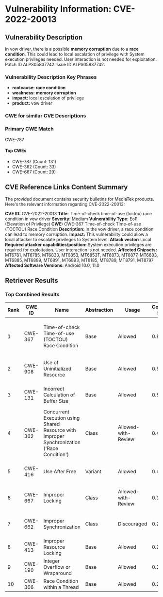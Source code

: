 # Vulnerability Information: CVE-2022-20013

## Vulnerability Description
In vow driver, there is a possible **memory corruption** due to a **race condition**. This could lead to local escalation of privilege with System execution privileges needed. User interaction is not needed for exploitation. Patch ID ALPS05837742 Issue ID ALPS05837742.

### Vulnerability Description Key Phrases
- **rootcause:** **race condition**
- **weakness:** **memory corruption**
- **impact:** local escalation of privilege
- **product:** vow driver

### CWE for similar CVE Descriptions
### Primary CWE Match
CWE-787

#### Top CWEs
- CWE-787 (Count: 131)
- CWE-362 (Count: 33)
- CWE-667 (Count: 29)

## CVE Reference Links Content Summary
The provided document contains security bulletins for MediaTek products. Here's the relevant information regarding CVE-2022-20013:

**CVE ID:** CVE-2022-20013
**Title:** Time-of-check time-of-use (toctou) race condition in vow driver
**Severity:** Medium
**Vulnerability Type:** EoP (Elevation of Privilege)
**CWE:** CWE-367 Time-of-check Time-of-use (TOCTOU) Race Condition
**Description:** In the vow driver, a race condition can lead to memory corruption.
**Impact:** This vulnerability could allow a local attacker to escalate privileges to System level.
**Attack vector:** Local
**Required attacker capabilities/position:** System execution privileges are required for exploitation. User interaction is not needed.
**Affected Chipsets:** MT6781, MT6785, MT6833, MT6853, MT6853T, MT6873, MT6877, MT6883, MT6885, MT6889, MT6891, MT6893, MT8185, MT8789, MT8791, MT8797
**Affected Software Versions:** Android 10.0, 11.0

## Retriever Results

### Top Combined Results

| Rank | CWE ID | Name | Abstraction | Usage | Combined Score | Retrievers | Individual Scores |
|------|--------|------|-------------|-------|---------------|------------|-------------------|
| 1 | CWE-367 | Time-of-check Time-of-use (TOCTOU) Race Condition | Base | Allowed | 0.8059 | dense, sparse, graph | dense: 0.572, sparse: 0.446, graph: 0.740 |
| 2 | CWE-908 | Use of Uninitialized Resource | Base | Allowed | 0.5254 | dense, sparse | dense: 0.575, sparse: 0.416 |
| 3 | CWE-131 | Incorrect Calculation of Buffer Size | Base | Allowed | 0.5065 | dense, sparse | dense: 0.559, sparse: 0.397 |
| 4 | CWE-362 | Concurrent Execution using Shared Resource with Improper Synchronization ('Race Condition') | Class | Allowed-with-Review | 0.4650 | dense, sparse, graph | dense: 0.583, sparse: 0.478, graph: 0.633 |
| 5 | CWE-416 | Use After Free | Variant | Allowed | 0.4460 | sparse, graph | sparse: 0.389, graph: 0.729 |
| 6 | CWE-667 | Improper Locking | Class | Allowed-with-Review | 0.3311 | dense, sparse | dense: 0.588, sparse: 0.471 |
| 7 | CWE-662 | Improper Synchronization | Class | Discouraged | 0.2663 | sparse, graph | sparse: 0.470, graph: 0.911 |
| 8 | CWE-413 | Improper Resource Locking | Base | Allowed | 0.2163 | sparse | sparse: 0.378 |
| 9 | CWE-190 | Integer Overflow or Wraparound | Base | Allowed | 0.2118 | sparse | sparse: 0.370 |
| 10 | CWE-366 | Race Condition within a Thread | Base | Allowed | 0.2104 | sparse | sparse: 0.368 |

